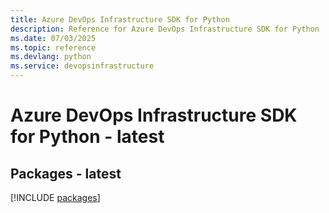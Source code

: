 ```yaml
---
title: Azure DevOps Infrastructure SDK for Python
description: Reference for Azure DevOps Infrastructure SDK for Python
ms.date: 07/03/2025
ms.topic: reference
ms.devlang: python
ms.service: devopsinfrastructure
---
```

# Azure DevOps Infrastructure SDK for Python - latest
## Packages - latest
[!INCLUDE [packages](devops-infrastructure-index.md)]